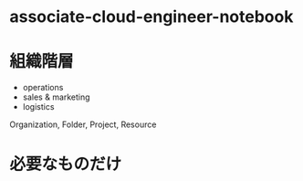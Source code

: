 # associate-cloud-engineer-notebook

# 組織階層
- operations
- sales & marketing
- logistics

Organization, Folder, Project, Resource

# 必要なものだけ